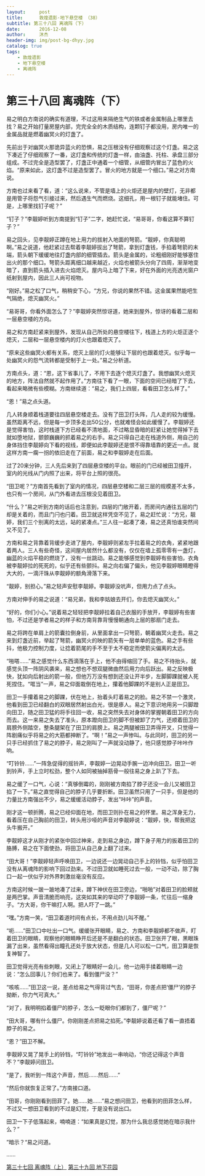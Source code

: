 ```yaml
---
layout:     post
title:      敦煌遗影·地下悬空楼 （38）
subtitle: 第三十八回 离魂阵（下）
date:       2016-12-08
author:     沐杰
header-img: img/post-bg-dhyy.jpg
catalog: true
tags:
    - 敦煌遗影
    - 地下悬空楼
    - 离魂阵
---
```

# 第三十八回 离魂阵（下）

易之明白方南说的确实有道理，不过这用来隔绝生气的铁或者金属制品上哪里去找？易之开始打量房屋内部，完完全全的木质结构，连颗钉子都没用，房内唯一的金属品就是燃着幽冥火的灯盏了。

先前出于对幽冥火那诡异蓝火的恐惧，易之压根没有仔细观察过这个灯盏。易之这下凑近了仔细观察了一番，这灯盏和传统的灯盏一样，由油盏、托柱、承盘三部分组成。不过完全是造型罢了，灯盏正中通着一个细管，从细管内冒出了蓝色的火焰。“原来如此，这灯盏不过是造型罢了。冒火的地方就是一个细口。”易之对方南说。

方南也过来看了看，道：“这么说来，不管是墙上的火炬还是屋内的壁灯，无非都是用管子将怨气引接过来，然后遇生气而燃烧。这细孔，用一根钉子就能堵住。可是，上哪里找钉子呢？”

“钉子？”李靓婷听到方南提到“钉子”二字，她赶忙说，“易哥哥，你看这算不算钉子？”

易之回头，见李靓婷正蹲在地上用力的拔射入地面的弩箭。“靓婷，你真聪明啊。”易之说道，他赶紧过去帮着李靓婷拔出了弩箭，拿到灯盏钱，手掐着弩箭的末端，箭头朝下缓缓地往灯盏内部的细管插去。箭头是金属的，论粗细刚好能够塞住出火的那个细口。弩箭头距离细口越来越近，火焰也被箭头分向了四周，渐渐地变暗了，直到箭头插入进去火焰熄灭。屋内马上暗了下来，好在外面的光亮透光窗户纸射到屋内，因此三人尚可视物。

“刚好。”易之松了口气，稍稍安下心，“方兄，你说的果然不错。这金属果然能吧生气隔绝，熄灭幽冥火。”

“易哥哥，你看外面怎么了？”李靓婷突然惊讶道，她来到屋外，惊讶的看着二层和一层悬空楼的方向。

易之和方南赶紧来到屋外，发现从自己所处的悬空楼往下，栈道上方的火炬正逐个熄灭，二层和一层悬空楼内的灯火也跟着熄灭了。

“原来这些幽冥火都有关系，熄灭上层的灯火能够让下层的也跟着熄灭。似乎每一处幽冥火的怨气流转都是受制于上一处。”易之分析道。

方南点头，道：“恩，这下省事儿了，不用下去逐个熄灭灯盏了。我想幽冥火熄灭的地方，阵法自然就不起作用了。”方南往下看了一眼，下面的空间已经暗了下去，看起来略微有些模糊。方南继续道：“易之，我们上四层，看看田卫怎么样了。”

“恩！”易之点头道。

几人转身顺着栈道要往四层悬空楼走去。没有了田卫打头阵，几人走的较为缓慢。虽然距离不远，但是每一步顶多走出50公分，也就难怪会如此缓慢了。李靓婷还是觉得害怕，这时栈道下方已经看不清地面，不过略显昏暗的赶紧让她觉得掉下去就如堕地狱，颤颤巍巍的抓着易之的右手。易之只得自己走在栈道外侧，用自己的身体挡住李靓婷向下看的视线，即便如此李靓婷还是恨不得靠墙靠的更近一点。就这样方南一瘸一拐的依旧走在了前面，易之和李靓婷走在后面。

过了20来分钟，三人先后来到了四层悬空楼的平台。眼前的门已经被田卫撞开，室内的光线从门内照了出来，将平台上照的很亮。

“田卫呢？”方南首先看到了室内的情况，四层悬空楼和二层三层的规模差不太多，也只有一个房间，从门外看进去压根没见着田卫。

“什么？”易之听到方南的话后也注意到，四层的门敞开着，而房间内通往五层的门却是关着的，而且门闩也闩着。田卫就这样凭空不见了，易之赶忙说：“方兄，靓婷，我们三个别离的太远，站的紧凑点。”三人往一起凑了凑，易之还真怕谁突然间又不见了。

方南和易之背靠着背缓步走进了屋内，李靓婷则紧左手拉着易之的衣角，紧紧地跟着两人。三人有些奇怪，这间屋内居然什么都没有，仅仅在墙上孤零零有一盏灯，幽蓝的火焰平稳的燃烧了，没有一丝跳动。易之能够感觉到李靓婷有些害怕，衣角被李靓婷拉的死死的，似乎还有些颤抖。易之向右偏了偏头，他见李靓婷眼睛瞪得大大的，一滴汗珠从李靓婷的额角滑落下来。

“靓婷，别担心。”易之轻声安慰李靓婷。李靓婷没吭声，但用力点了点头。

方南对伸手的易之说道：“易兄弟，我和李姑娘去开们，你去熄灭幽冥火。”

“好的，你们小心。”说着易之轻轻把李靓婷拉着自己衣服的手放开，李靓婷有些害怕，不过还是学者易之的样子和方南背靠背慢慢朝通向上层的那扇门走去。

易之将跨在单肩上的箭囊拉倒身前，从里面拿出一只弩箭，朝着幽冥火走去。易之来到灯盏近前，举起了弩箭，幽冥火的映的箭矢有一层单单的蓝色。易之手有些抖，他极力控制力度，让捻着箭尾的手不至于太不稳定而使箭尖偏离的太远。

“啪嗒……”易之感觉什么东西滴落在手上，他不由得缩回了手。易之不待抬头，就感觉头顶一阵阴风袭来，易之想也不想双腿微曲然后用力向后跃出。易之反映极快，犹如向后射出的箭一般，但他万万没有想到还没让开半步，左脚脚踝就被人死死捏住。“哐当”一声，易之仰面栽倒在地上，攥着他脚踝的不是别人正是田卫。

田卫一手攥着易之的脚踝，伏在地上，抬着头盯着易之的脸。易之不禁一个激灵，他看到田卫已经翻白的双眼居然射出白光，很是瘆人。易之下意识地用另一只脚蹬向田卫，随之田卫猛的将手往回一收，易之突然失去对身体的掌握朝着田卫的方向而去。这一来易之失去了准头，原本蹬向田卫的脚不但被卸了力气，还顺着田卫的肩膀外侧踏空，整条腿架在了田卫的肩膀上。易之两腿被田卫弄得开叉，只觉得一阵剧痛似乎将易之的大筋都抻断了。“啊！”易之一声惨叫。与此同时，田卫的另一只手已经抓住了易之的脖子，易之刚叫了一声就没动静了，他只感觉脖子咔咔作响。

“叮铃铃……”一阵急促得的摇铃声，李靓婷一边晃动手腕一边冲向田卫。田卫一听到铃声，手上立时松劲，整个人如同被抽掉筋骨一般往易之身上趴了下去。

易之缓了一口气，心说：“真够倒霉的，刚刚被方南掐了脖子还没一会儿又被田卫掐了一下。”易之直觉得自己的脖子几乎要折断。田卫虽然只用了一只手，但是他的力量比方南强出不少，易之缓缓活动脖子，发出“咔咔”的声音。

刚才这一顿折腾，易之已经仰面在地，而田卫则扑在易之的怀里。易之浑身无力，看着压在自己胸前的田卫，转头用沙哑的声音对李靓婷说：“靓婷，快，帮我把这头牛搬开。”

李靓婷这才从刚才的紧张中回过神来，走到易之身边，蹲下身子用力的扳着田卫的胳膊，易之在下面使劲，将田卫从自己身上翻了过来。

“田大哥！”李靓婷轻声呼唤田卫，一边说还一边晃动自己手上的铃铛，似乎怕田卫没有从离魂阵的影响下回过劲来。不过田卫就如睡死过去一般，一动不动，除了胸口一起一伏似乎对外界刺激丝毫没有反应。

方南这时候一跛一跛地凑了过来，蹲下神伏在田卫旁边，“啪啪”对着田卫的脸颊就是两巴掌。声音清脆而响亮，这突如其来的举动吓了李靓婷一条，忙往后一缩身子。“方大哥，你干嘛打人啊。把人吓了一跳。”

“嘿。”方南一笑，“田卫着道时间有点长，不用点劲儿叫不醒。”

“呃……”田卫口中吐出一口气。缓缓张开眼睛，易之、方南和李靓婷都不做声，盯着田卫的眼睛，观察他的眼睛睁开后还是不是翻白的状态。田卫张开了眼，黑眼珠漏了出来，虽然看得出瞳孔还处于放大状态，但是几人可以松一口气，田卫算是恢复神智了。

田卫觉得光亮有些刺眼，又闭上了眼睛好一会儿，他一边用手揉着眼睛一边说：“怎么回事儿？你们也来了。看到僵尸没？”

“咳咳……”田卫这一说，差点给易之气得背过气去，“田哥，你差点把‘僵尸’的脖子拗断，你力气可真大。”

“对了，我明明掐着僵尸的脖子，怎么一眨眼你们都到了，僵尸呢？”

“田大哥，哪有什么僵尸。你刚刚差点把易之掐死。”李靓婷说着还看了看一直捂着脖子的易之。

“恩？”田卫不解。

李靓婷又晃了晃手上的铃铛，“叮铃铃”地发出一串响动，“你还记得这个声音不？”李靓婷问田卫。

“是了，我听到一阵这个声音，然后……然后……”

“然后你就恢复正常了。”方南接口道。

“田哥，你刚刚看到田菲了。她……她……”易之想问田卫，他看到的田菲怎么样，不过又一想田卫看到的不过是幻觉，于是没有说出口。

田卫一下子低落起来，喃喃道：“如果真是幻觉，那为什么我总感觉她在暗示我什么？”

”暗示？“易之问道。

……

[第三十七回 离魂阵（上）](http://www.jianshu.com/p/b5128d3ad2bc)
[第三十九回 地下花园](http://www.jianshu.com/p/4178046d316b)
